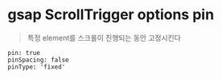 # gsap ScrollTrigger options pin

> 특정 element를 스크롤이 진행되는 동안 고정시킨다

```
pin: true
pinSpacing: false
pinType: 'fixed'
```
